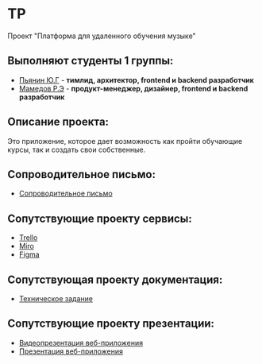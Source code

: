 # TP
Проект "Платформа для удаленного обучения музыке"<br />

## Выполняют студенты 1 группы:<br />
* [Пьянин Ю.Г](https://github.com/bosonhiiggs) - **тимлид, архитектор, frontend и backend разработчик**<br />
* [Мамедов Р.Э](https://github.com/raf989) - **продукт-менеджер, дизайнер, frontend и backend разработчик**<br />

## Описание проекта:<br />
Это  приложение, которое дает возможность как пройти обучающие курсы, так и создать свои собственные. <br />

## Сопроводительное письмо:
- [Сопроводительное письмо](https://github.com/raf989/Music-Training/tree/main/%D0%A1%D0%BE%D0%BF%D1%80%D0%BE%D0%B2%D0%BE%D0%B4%D0%B8%D1%82%D0%B5%D0%BB%D1%8C%D0%BD%D0%BE%D0%B5%20%D0%BF%D0%B8%D1%81%D1%8C%D0%BC%D0%BE)<br />

## Сопутствующие проекту сервисы:
- [Trello](https://trello.com/b/3VyvQdzn/%D0%BF%D0%BB%D0%B0%D1%82%D1%84%D0%BE%D1%80%D0%BC%D0%B0-%D0%B4%D0%BB%D1%8F-%D1%83%D0%B4%D0%B0%D0%BB%D0%B5%D0%BD%D0%BD%D0%BE%D0%B3%D0%BE-%D0%BE%D0%B1%D1%83%D1%87%D0%B5%D0%BD%D0%B8%D1%8F-%D0%BC%D1%83%D0%B7%D1%8B%D0%BA%D0%B5)<br />
- [Miro](https://miro.com/app/board/uXjVNiBhocU=/)<br />
- [Figma](https://www.figma.com/file/rah11smidv5eEEE3ZBRIzi/Untitled?type=design&node-id=4%3A20&mode=design&t=5kJl0kSeNyTX7BSY-1)<br />

## Сопутствующая проекту документация:
- [Техническое задание](https://github.com/raf989/Music-Training/tree/main/%D0%A2%D0%B5%D1%85%D0%BD%D0%B8%D1%87%D0%B5%D1%81%D0%BA%D0%BE%D0%B5%20%D0%B7%D0%B0%D0%B4%D0%B0%D0%BD%D0%B8%D0%B5)<br />

 ## Сопутствующие проекту презентации:
- [Видеопрезентация веб-приложения](https://github.com/raf989/Music-Training/tree/main/%D0%92%D0%B8%D0%B4%D0%B5%D0%BE)<br />
- [Презентация веб-приложения](https://github.com/raf989/Music-Training/tree/main/%D0%9F%D1%80%D0%B5%D0%B7%D0%B5%D0%BD%D1%82%D0%B0%D1%86%D0%B8%D1%8F%20)<br />



